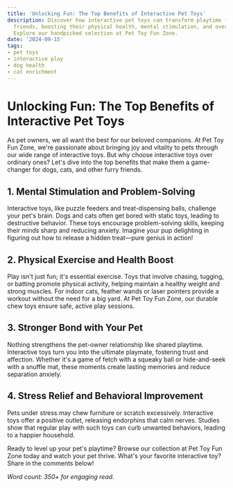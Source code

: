 ```yaml
---
title: 'Unlocking Fun: The Top Benefits of Interactive Pet Toys'
description: Discover how interactive pet toys can transform playtime for your furry
  friends, boosting their physical health, mental stimulation, and overall happiness.
  Explore our handpicked selection at Pet Toy Fun Zone.
date: '2024-09-15'
tags:
- pet toys
- interactive play
- dog health
- cat enrichment
---
```


# Unlocking Fun: The Top Benefits of Interactive Pet Toys

As pet owners, we all want the best for our beloved companions. At Pet Toy Fun Zone, we're passionate about bringing joy and vitality to pets through our wide range of interactive toys. But why choose interactive toys over ordinary ones? Let's dive into the top benefits that make them a game-changer for dogs, cats, and other furry friends.

## 1. Mental Stimulation and Problem-Solving
Interactive toys, like puzzle feeders and treat-dispensing balls, challenge your pet's brain. Dogs and cats often get bored with static toys, leading to destructive behavior. These toys encourage problem-solving skills, keeping their minds sharp and reducing anxiety. Imagine your pup delighting in figuring out how to release a hidden treat—pure genius in action!

## 2. Physical Exercise and Health Boost
Play isn't just fun; it's essential exercise. Toys that involve chasing, tugging, or batting promote physical activity, helping maintain a healthy weight and strong muscles. For indoor cats, feather wands or laser pointers provide a workout without the need for a big yard. At Pet Toy Fun Zone, our durable chew toys ensure safe, active play sessions.

## 3. Stronger Bond with Your Pet
Nothing strengthens the pet-owner relationship like shared playtime. Interactive toys turn you into the ultimate playmate, fostering trust and affection. Whether it's a game of fetch with a squeaky ball or hide-and-seek with a snuffle mat, these moments create lasting memories and reduce separation anxiety.

## 4. Stress Relief and Behavioral Improvement
Pets under stress may chew furniture or scratch excessively. Interactive toys offer a positive outlet, releasing endorphins that calm nerves. Studies show that regular play with such toys can curb unwanted behaviors, leading to a happier household.

Ready to level up your pet's playtime? Browse our collection at Pet Toy Fun Zone today and watch your pet thrive. What's your favorite interactive toy? Share in the comments below!

*Word count: 350+ for engaging read.*
